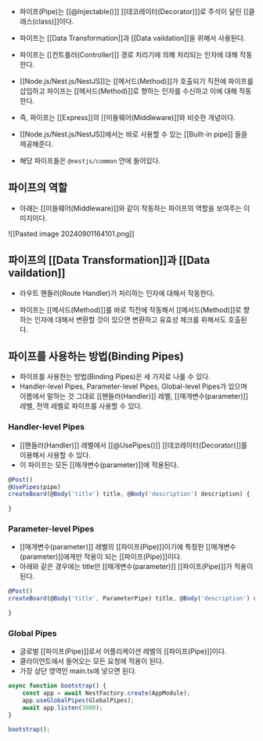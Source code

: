 - 파이프(Pipe)는 [[@Injectable()]] [[데코레이터(Decorator)]]로 주석이 달린 [[클래스(class)]]이다.

- 파이프는 [[Data Transformation]]과 [[Data vaildation]]을 위해서 사용된다.
- 파이프는 [[컨트롤러(Controller)]] 경로 처리기에 의해 처리되는 인자에 대해 작동한다.

- [[Node.js/Nest.js/NestJS]]는 [[메서드(Method)]]가 호출되기 직전에 파이프를 삽입하고 파이프는 [[메서드(Method)]]로 향하는 인자를 수신하고 이에 대해 작동한다.

- 즉, 파이프는 [[Express]]의 [[미들웨어(Middleware)]]와 비슷한 개념이다.

- [[Node.js/Nest.js/NestJS]]에서는 바로 사용할 수 있는 [[Built-in pipe]] 들을 제공해준다. 
- 해당 파이프들은 `@nestjs/common` 안에 들어있다.


## 파이프의 역할

- 아래는 [[미들웨어(Middleware)]]와 같이 작동하는 파이프의 역할을 보여주는 이미지이다.

![[Pasted image 20240901164101.png]]


## 파이프의 [[Data Transformation]]과 [[Data vaildation]]

- 라우트 핸들러(Route Handler)가 처리하는 인자에 대해서 작동한다.

- 파이프는 [[메서드(Method)]]를 바로 직전에 작동해서 [[메서드(Method)]]로 향하는 인자에 대해서 변환할 것이 있으면 변환하고 유효성 체크를 위해서도 호출된다.


## 파이프를 사용하는 방법(Binding Pipes)

- 파이프를 사용한는 방법(Binding Pipes)은 세 가지로 나룰 수 있다.
- Handler-level Pipes, Parameter-level Pipes, Global-level Pipes가 있으며 이름에서 말하는 것 그대로 [[핸들러(Handler)]] 레벨, [[매개변수(parameter)]] 레벨, 전역 레벨로 파이프를 사용할 수 있다.

### Handler-level Pipes

- [[핸들러(Handler)]] 레벨에서 [[@UsePipes()]] [[데코레이터(Decorator)]]를 이용해서 사용할 수 있다.
- 이 파이프는 모든 [[매개변수(parameter)]]에 적용된다.

```ts
@Post()
@UsePipes(pipe)
createBoard(@Body('title') title, @Body('description') description) {
	
}
```

### Parameter-level Pipes

- [[매개변수(parameter)]] 레벨의 [[파이프(Pipe)]]이기에 특정한 [[매개변수(parameter)]]에게만 적용이 되는 [[파이프(Pipe)]]이다.
- 아래와 같은 경우에는 title만 [[매개변수(parameter)]] [[파이프(Pipe)]]가 적용이 된다.

```ts
@Post()
createBoard(@Body('title', ParameterPipe) title, @Body('description') description) {
	
}
```

### Global Pipes

- 글로벌 [[파이프(Pipe)]]로서 어플리케이션 레벨의 [[파이프(Pipe)]]이다.
- 클라이언트에서 들어오는 모든 요청에 적용이 된다.
- 가장 상단 영역인 main.ts에 넣으면 된다.

```ts
async function bootstrap() {
	const app = await NestFactory.create(AppModule);
	app.useGlobalPipes(GlobalPipes);
	await app.listen(3000);
}

bootstrap();
```
  